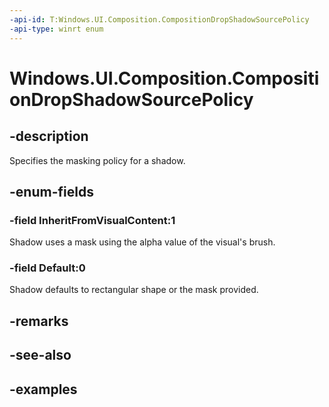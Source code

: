 ```yaml
---
-api-id: T:Windows.UI.Composition.CompositionDropShadowSourcePolicy
-api-type: winrt enum
---
```


<!-- Enumeration syntax.
public enum CompositionDropShadowSourcePolicy : int 
-->

# Windows.UI.Composition.CompositionDropShadowSourcePolicy

## -description
Specifies the masking policy for a shadow.



## -enum-fields
### -field InheritFromVisualContent:1
Shadow uses a mask using the alpha value of the visual's brush.

### -field Default:0
Shadow defaults to rectangular shape or the mask provided.

## -remarks

## -see-also

## -examples

